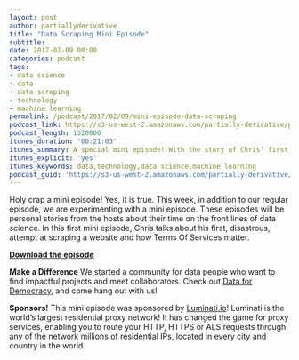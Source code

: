 ```yaml
---
layout: post
author: partiallyderivative
title: "Data Scraping Mini Episode"
subtitle:
date: 2017-02-09 00:00
categories: podcast
tags:
- data science
- data
- data scraping
- technology
- machine learning
permalink: /podcast/2017/02/09/mini-episode-data-scraping
podcast_link: https://s3-us-west-2.amazonaws.com/partially-derivative/partially_derivative_data_scraping_mini_episode.mp3
podcast_length: 1320000
itunes_duration: '00:21:03'
itunes_summary: A special mini episode! With the story of Chris' first attempt at scraping.
itunes_explicit: 'yes'
itunes_keywords: data,technology,data science,machine learning
podcast_guid: 'https://s3-us-west-2.amazonaws.com/partially-derivative/partially_derivative_data_scraping_mini_episode.mp3'
---
```


Holy crap a mini episode! Yes, it is true. This week, in addition to our regular episode, we are experimenting with a mini episode. These episodes will be personal stories from the hosts about their time on the front lines of data science. In this first mini episode, Chris talks about his first, disastrous, attempt at scraping a website and how Terms Of Services matter.

[**Download the episode**](https://s3-us-west-2.amazonaws.com/partially-derivative/partially_derivative_data_scraping_mini_episode.mp3)

**Make a Difference**
We started a community for data people who want to find impactful projects and meet collaborators. Check out [Data for Democracy](https://medium.com/data-for-democracy), and come hang out with us!

**Sponsors!** This mini episode was sponsored by [Luminati.io](http://luminati.io/?cam=partially_derivative)! Luminati is the world’s largest residential proxy network! It has changed the game for proxy services, enabling you to route your HTTP, HTTPS or ALS requests through any of the network millions of residential IPs, located in every city and country in the world.
